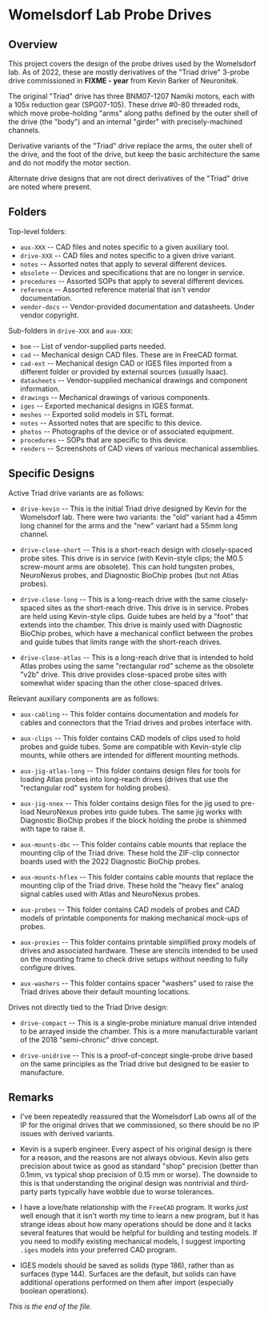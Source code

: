 # Womelsdorf Lab Probe Drives

## Overview

This project covers the design of the probe drives used by the Womelsdorf
lab. As of 2022, these are mostly derivatives of the "Triad drive" 3-probe
drive commissioned in **FIXME - year** from Kevin Barker of Neuronitek.

The original "Triad" drive has three BNM07-1207 Namiki motors, each with a
105x reduction gear (SPG07-105). These drive #0-80 threaded rods, which move
probe-holding "arms" along paths defined by the outer shell of the drive
(the "body") and an internal "girder" with precisely-machined channels.

Derivative variants of the "Triad" drive replace the arms, the outer shell
of the drive, and the foot of the drive, but keep the basic architecture the
same and do not modify the motor section.

Alternate drive designs that are not direct derivatives of the "Triad" drive
are noted where present.

## Folders

Top-level folders:

* `aux-XXX` -- CAD files and notes specific to a given auxiliary tool.
* `drive-XXX` -- CAD files and notes specific to a given drive variant.
* `notes` -- Assorted notes that apply to several different devices.
* `obsolete` -- Devices and specifications that are no longer in service.
* `procedures` -- Assorted SOPs that apply to several different devices.
* `reference` -- Assorted reference material that isn't vendor documentation.
* `vendor-docs` -- Vendor-provided documentation and datasheets.
Under vendor copyright.


Sub-folders in `drive-XXX` and `aux-XXX`:

* `bom` -- List of vendor-supplied parts needed.
* `cad` -- Mechanical design CAD files. These are in FreeCAD format.
* `cad-ext` -- Mechanical design CAD or IGES files imported from a different
folder or provided by external sources (usually Isaac).
* `datasheets` -- Vendor-supplied mechanical drawings and component information.
* `drawings` -- Mechanical drawings of various components.
* `iges` -- Exported mechanical designs in IGES format.
* `meshes` -- Exported solid models in STL format.
* `notes` -- Assorted notes that are specific to this device.
* `photos` -- Photographs of the device or of associated equipment.
* `procedures` -- SOPs that are specific to this device.
* `renders` -- Screenshots of CAD views of various mechanical assemblies.


## Specific Designs

Active Triad drive variants are as follows:

* `drive-kevin` --
This is the initial Triad drive designed by Kevin for the Womelsdorf lab.
There were two variants: the "old" variant had a 45mm long channel for the
arms and the "new" variant had a 55mm long channel.

* `drive-close-short` -- This is a short-reach design with closely-spaced
probe sites. This drive is in service (with Kevin-style clips; the M0.5
screw-mount arms are obsolete). This can hold tungsten probes, NeuroNexus
probes, and Diagnostic BioChip probes (but not Atlas probes).

* `drive-close-long` -- This is a long-reach drive with the same
closely-spaced sites as the short-reach drive. This drive is in service.
Probes are held using Kevin-style clips. Guide tubes are held by a "foot"
that extends into the chamber. This drive is mainly used with Diagnostic
BioChip probes, which have a mechanical conflict between the probes and
guide tubes that limits range with the short-reach drives.

* `drive-close-atlas` -- This is a long-reach drive that is intended to hold
Atlas probes using the same "rectangular rod" scheme as the obsolete "v2b"
drive. This drive provides close-spaced probe sites with somewhat wider
spacing than the other close-spaced drives.


Relevant auxiliary components are as follows:

* `aux-cabling` -- This folder contains documentation and models for
cables and connectors that the Triad drives and probes interface with.

* `aux-clips` -- This folder contains CAD models of clips used to hold
probes and guide tubes. Some are compatible with Kevin-style clip mounts,
while others are intended for different mounting methods.

* `aux-jig-atlas-long` -- This folder contains design files for tools for
loading Atlas probes into long-reach drives (drives that use the "rectangular
rod" system for holding probes).

* `aux-jig-nnex` -- This folder contains design files for the jig used to
pre-load NeuroNexus probes into guide tubes. The same jig works with
Diagnostic BioChip probes if the block holding the probe is shimmed with
tape to raise it.

* `aux-mounts-dbc` -- This folder contains cable mounts that replace the
mounting clip of the Triad drive. These hold the ZIF-clip connector boards
used with the 2022 Diagnostic BioChip probes.

* `aux-mounts-hflex` -- This folder contains cable mounts that replace the
mounting clip of the Triad drive. These hold the "heavy flex" analog signal
cables used with Atlas and NeuroNexus probes.

* `aux-probes` -- This folder contains CAD models of probes and CAD models
of printable components for making mechanical mock-ups of probes.

* `aux-proxies` -- This folder contains printable simplified proxy models
of drives and associated hardware. These are stencils intended to be used on
the mounting frame to check drive setups without needing to fully configure
drives.

* `aux-washers` -- This folder contains spacer "washers" used to raise the
Triad drives above their default mounting locations.


Drives not directly tied to the Triad Drive design:

* `drive-compact` -- This is a single-probe miniature manual drive intended
to be arrayed inside the chamber. This is a more manufacturable variant of
the 2018 "semi-chronic" drive concept.

* `drive-unidrive` -- This is a proof-of-concept single-probe drive based
on the same principles as the Triad drive but designed to be easier to
manufacture.


## Remarks

* I've been repeatedly reassured that the Womelsdorf Lab owns all of the IP
for the original drives that we commissioned, so there should be no IP issues
with derived variants.

* Kevin is a superb engineer. Every aspect of his original design is there
for a reason, and the reasons are not always obvious. Kevin also gets
precision about twice as good as standard "shop" precision (better than
0.1mm, vs typical shop precision of 0.15 mm or worse). The downside to this
is that understanding the original design was nontrivial and third-party
parts typically have wobble due to worse tolerances.

* I have a love/hate relationship with the `FreeCAD` program. It works
_just_ well enough that it isn't worth my time to learn a new program, but
it has strange ideas about how many operations should be done and it
lacks several features that would be helpful for building and testing
models. If you need to modify existing mechanical models, I suggest
importing `.iges` models into your preferred CAD program.

* IGES models should be saved as solids (type 186), rather than as surfaces
(type 144). Surfaces are the default, but solids can have additional
operations performed on them after import (especially boolean operations).


_This is the end of the file._
